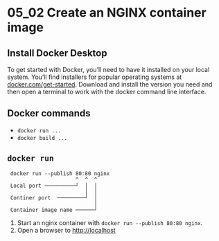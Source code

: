# 05_02 Create an NGINX container image

## Install Docker Desktop
To get started with Docker, you’ll need to have it installed on your local system.  You’ll find installers for popular operating systems at [docker.com/get-started](https://www.docker.com/get-started/). Download and install the version you need and then open a terminal to work with the docker command line interface.

## Docker commands
- `docker run ...`
- `docker build ...`

## `docker run`
```
 docker run --publish 80:80 nginx
                      ^  ^  ^
 Local port ──────────┘  │  │
                         │  │
 Continer port  ─────────┘  │
                            │
 Container image name ──────┘
```

1. Start an nginx container with `docker run --publish 80:80 nginx`.
2. Open a browser to [http://localhost](http://localhost)
